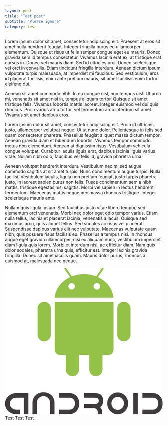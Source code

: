 ```yaml
---
layout: post
title: "Test post"
subtitle: "Please ignore"
category: test
---
```


Lorem ipsum dolor sit amet, consectetur adipiscing elit. Praesent at eros sit amet nulla hendrerit feugiat. Integer fringilla purus eu ullamcorper elementum. Quisque ut risus ut felis semper congue eget eu mauris. Donec gravida sem id tempus consectetur. Vivamus lacinia erat ex, at tristique erat cursus in. Donec vel mauris diam. Sed id ultricies orci. Donec scelerisque vel orci in convallis. Etiam tincidunt fringilla interdum. Aenean dictum ipsum vulputate turpis malesuada, at imperdiet mi faucibus. Sed vestibulum, eros id placerat facilisis, enim ante pretium mauris, sit amet facilisis enim tortor eleifend dui.

Aenean sit amet commodo nibh. In eu congue nisl, non tempus nisl. Ut urna mi, venenatis sit amet nisi in, tempus aliquam tortor. Quisque sit amet tristique felis. Vivamus lobortis mattis laoreet. Integer euismod vel dui quis rhoncus. Proin varius arcu tortor, vel fermentum arcu interdum sit amet. Vivamus sit amet dapibus eros.

Lorem ipsum dolor sit amet, consectetur adipiscing elit. Proin id ultricies justo, ullamcorper volutpat neque. Ut ut nunc dolor. Pellentesque in felis sed quam consectetur pharetra. Phasellus feugiat aliquet massa dictum tempor. Aenean gravida diam et bibendum lobortis. Vivamus tempor commodo metus non elementum. Aenean at dignissim risus. Vestibulum vehicula congue volutpat. Curabitur iaculis ligula erat, dapibus lacinia ligula varius vitae. Nullam nibh odio, faucibus vel felis id, gravida pharetra urna.

Aenean volutpat hendrerit interdum. Vestibulum nec mi sed augue commodo sagittis at sit amet turpis. Nunc condimentum augue turpis. Nulla facilisi. Vestibulum iaculis, ligula non pretium feugiat, justo turpis pharetra justo, in laoreet sapien purus non felis. Fusce condimentum sem a nibh mattis, tristique egestas nisi sagittis. Morbi vel sapien in lectus hendrerit fermentum. Maecenas mattis neque nec massa rhoncus tristique. Integer scelerisque mauris ante.

Nullam quis ligula ipsum. Sed faucibus justo vitae libero tempor, sed elementum orci venenatis. Morbi nec dolor eget odio tempor varius. Etiam nulla tellus, lacinia et placerat lacinia, venenatis a lacus. Quisque sed maximus arcu, quis aliquet tellus. Sed sodales ac risus vel placerat. Suspendisse dapibus varius elit nec vulputate. Maecenas vulputate quam nibh, quis posuere risus facilisis eu. Phasellus a tempus nisi. In rhoncus, augue eget gravida ullamcorper, nisi ex aliquam nunc, vestibulum imperdiet diam ligula quis lorem. Morbi et interdum nisl, ac efficitur diam. Nam quis dolor sodales, pharetra urna quis, efficitur est. Integer lacinia gravida fringilla. Donec sit amet iaculis quam. Mauris dolor purus, rhoncus a euismod at, malesuada nec neque.
<p class="img-text">
	<img src="/assets/img/posts/Feb2016/android.png">
	Test Test Test
</p>

